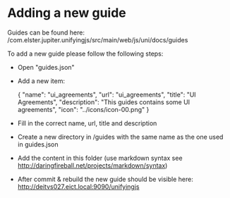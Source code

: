 # Adding a new guide

Guides can be found here: /com.elster.jupiter.unifyingjs/src/main/web/js/uni/docs/guides

To add a new guide please follow the following steps:

* Open "guides.json"
* Add a new item:

    { "name": "ui_agreements", "url": "ui_agreements", "title": "UI Agreements", "description": "This guides contains some UI agreements", "icon": "../icons/icon-00.png" }


* Fill in the correct name, url, title and description
* Create a new directory in /guides with the same name as the one used in guides.json
* Add the content in this folder (use markdown syntax see http://daringfireball.net/projects/markdown/syntax)
* After commit & rebuild the new guide should be visible here: http://deitvs027.eict.local:9090/unifyingjs

